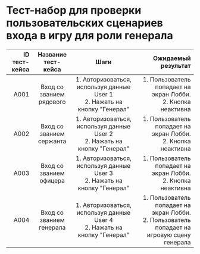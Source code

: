 # **Тест-набор для проверки пользовательских сценариев входа в игру для роли генерала**

| ID тест-кейса |   Название тест-кейса    |                                    Шаги                                     |                                                                             Ожидаемый результат |
| ------------: | :----------------------: | :-------------------------------------------------------------------------: | ----------------------------------------------------------------------------------------------: |
|          A001 | Вход со званием рядового | 1. Авторизоваться, используя данные User 1<br>2. Нажать на кнопку "Генерал" |                                1. Пользователь попадает на экран Лобби.<br> 2. Кнопка неактивна |
|          A002 | Вход со званием сержанта | 1. Авторизоваться, используя данные User 2<br>2. Нажать на кнопку "Генерал" |                                1. Пользователь попадает на экран Лобби.<br> 2. Кнопка неактивна |
|          A003 | Вход со званием офицера  | 1. Авторизоваться, используя данные User 3<br>2. Нажать на кнопку "Генерал" |                                1. Пользователь попадает на экран Лобби.<br> 2. Кнопка неактивна |
|          A004 | Вход со званием генерала | 1. Авторизоваться, используя данные User 4<br>2. Нажать на кнопку "Генерал" | 1. Пользователь попадает на экран Лобби.<br> 2. Пользователь попадает на игровую сцену генерала |
